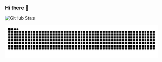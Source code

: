 ### Hi there 🙋


![GitHub Stats](https://github-readme-stats-fork-alpha.vercel.app/api?username=chouchouji&show_icons=true&theme=radical)

<picture>
  <source media="(prefers-color-scheme: dark)" srcset="https://raw.githubusercontent.com/chouchouji/chouchouji/public/github-contribution-grid-snake-dark.svg" />
  <source media="(prefers-color-scheme: light)" srcset="https://raw.githubusercontent.com/chouchouji/chouchouji/public/github-contribution-grid-snake.svg" />
  <img alt="github contribution grid snake animation" src="github-contribution-grid-snake.svg" />
</picture>
